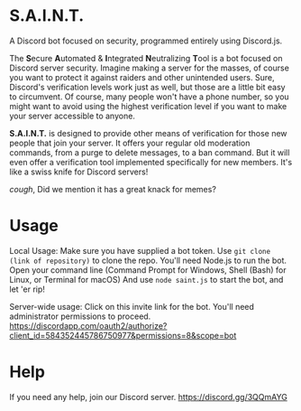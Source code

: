 # S.A.I.N.T.
A Discord bot focused on security, programmed entirely using Discord.js.

The **S**ecure **A**utomated & **I**ntegrated **N**eutralizing **T**ool is a bot focused on Discord server security.
Imagine making a server for the masses, of course you want to protect it against raiders and other unintended users. Sure, Discord's verification levels work just as well, but those are a little bit easy to circumvent. Of course, many people won't have a phone number, so you might want to avoid using the highest verification level if you want to make your server accessible to anyone.

**S.A.I.N.T.** is designed to provide other means of verification for those new people that join your server. It offers your regular old moderation commands, from a purge to delete messages, to a ban command. But it will even offer a verification tool implemented specifically for new members. It's like a swiss knife for Discord servers!

*cough*, Did we mention it has a great knack for memes?

# Usage

Local Usage:
Make sure you have supplied a bot token.
Use `git clone (link of repository)` to clone the repo. You'll need Node.js to run the bot.
Open your command line (Command Prompt for Windows, Shell (Bash) for Linux, or Terminal for macOS)
And use `node saint.js` to start the bot, and let 'er rip!

Server-wide usage:
Click on this invite link for the bot. You'll need administrator permissions to proceed.
https://discordapp.com/oauth2/authorize?client_id=584352445786750977&permissions=8&scope=bot

# Help

If you need any help, join our Discord server.
https://discord.gg/3QQmAYG
